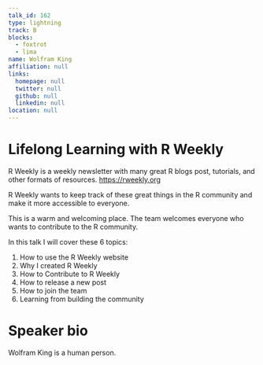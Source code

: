 ```yaml
---
talk_id: 162
type: lightning
track: B
blocks:
  - foxtrot
  - lima
name: Wolfram King
affiliation: null
links:
  homepage: null
  twitter: null
  github: null
  linkedin: null
location: null
---
```


# Lifelong Learning with R Weekly

R Weekly is a weekly newsletter with many great R blogs post, tutorials, and other formats of resources. https://rweekly.org

R Weekly wants to keep track of these great things in the R community and make it more accessible to everyone.

This is a warm and welcoming place. The team welcomes everyone who wants to contribute to the R community.

In this talk I will cover these 6 topics:

1. How to use the R Weekly website
2. Why I created R Weekly
3. How to Contribute to R Weekly
4. How to release a new post
5. How to join the team
6. Learning from building the community

# Speaker bio

Wolfram King is a human person.
